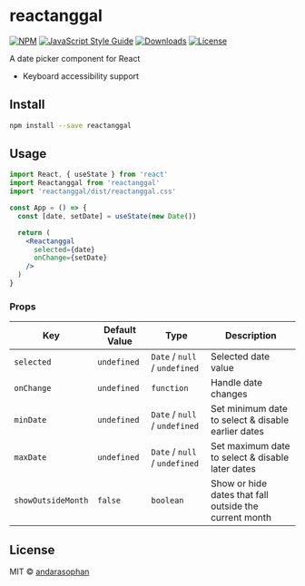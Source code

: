 # reactanggal

[![NPM](https://img.shields.io/npm/v/reactanggal.svg)](https://www.npmjs.com/package/reactanggal)
[![JavaScript Style Guide](https://img.shields.io/badge/code_style-standard-brightgreen.svg)](https://standardjs.com)
[![Downloads](https://img.shields.io/npm/dm/reactanggal.svg)](https://npmjs.org/package/reactanggal)
[![License](https://img.shields.io/npm/l/reactanggal.svg)](https://npmjs.org/package/reactanggal)

A date picker component for React

- Keyboard accessibility support
## Install

```bash
npm install --save reactanggal
```

## Usage

```jsx
import React, { useState } from 'react'
import Reactanggal from 'reactanggal'
import 'reactanggal/dist/reactanggal.css'

const App = () => {
  const [date, setDate] = useState(new Date())

  return (
    <Reactanggal
      selected={date}
      onChange={setDate}
    />
  )
}
```
### Props
| Key | Default Value | Type | Description
| --- | -------- | ---- | ----------- |
| `selected` | `undefined` | `Date` / `null` / `undefined` | Selected date value
| `onChange` | `undefined` | `function` | Handle date changes
| `minDate` | `undefined` | `Date` / `null` / `undefined` | Set minimum date to select & disable earlier dates
| `maxDate` | `undefined` | `Date` / `null` / `undefined` | Set maximum date to select & disable later dates
| `showOutsideMonth` | `false` | `boolean` | Show or hide dates that fall outside the current month

## License

MIT © [andarasophan](https://github.com/andarasophan)
